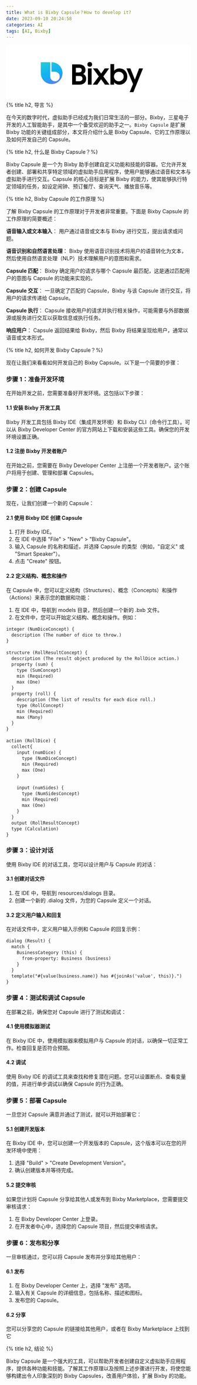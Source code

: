 ```yaml
---
title: What is Bixby Capsule？How to develop it?
date: 2023-09-10 20:24:58
categories: AI
tags: [AI, Bixby]
---
```


![Bixby Capsule](/assets/images/bixby/bixby.webp)
{% title h2, 导言 %}

在今天的数字时代，虚拟助手已经成为我们日常生活的一部分。Bixby，三星电子开发的人工智能助手，是其中一个备受欢迎的助手之一。`Bixby Capsule` 是扩展 Bixby 功能的关键组成部分，本文将介绍什么是 Bixby Capsule、它的工作原理以及如何开发自己的 Capsule。


{% title h2, 什么是 Bixby Capsule？%}

Bixby Capsule 是一个为 Bixby 助手创建自定义功能和技能的容器。它允许开发者创建、部署和共享特定领域的虚拟助手应用程序，使用户能够通过语音和文本与虚拟助手进行交互。Capsule 的核心目标是扩展 Bixby 的能力，使其能够执行特定领域的任务，如设定闹钟、预订餐厅、查询天气、播放音乐等。

{% title h2, Bixby Capsule 的工作原理 %}

了解 Bixby Capsule 的工作原理对于开发者非常重要。下面是 Bixby Capsule 的工作原理的简要概述：

**语音输入或文本输入**：
用户通过语音或文本与 Bixby 进行交互，提出请求或问题。

**语音识别和自然语言处理**：
Bixby 使用语音识别技术将用户的语音转化为文本，然后使用自然语言处理（NLP）技术理解用户的意图和需求。

**Capsule 匹配**：
Bixby 确定用户的请求与哪个 Capsule 最匹配，这是通过匹配用户的意图与 Capsule 的功能来实现的。

**Capsule 交互**：
一旦确定了匹配的 Capsule，Bixby 与该 Capsule 进行交互，将用户的请求传递给 Capsule。

**Capsule 执行**：
Capsule 接收用户的请求并执行相关操作，可能需要与外部数据源或服务进行交互以获取信息或执行任务。

**响应用户**：
Capsule 返回结果给 Bixby，然后 Bixby 将结果呈现给用户，通常以语音或文本形式。

{% title h2, 如何开发 Bixby Capsule？%}

现在让我们来看看如何开发自己的 Bixby Capsule。以下是一个简要的步骤：

### 步骤 1：准备开发环境

在开始开发之前，您需要准备好开发环境。这包括以下步骤：

#### 1.1 安装 Bixby 开发工具

Bixby 开发工具包括 Bixby IDE（集成开发环境）和 Bixby CLI（命令行工具）。可以从 Bixby Developer Center 的官方网站上下载和安装这些工具。确保您的开发环境设置正确。

#### 1.2 注册 Bixby 开发者账户

在开始之前，您需要在 Bixby Developer Center 上注册一个开发者账户。这个账户将用于创建、管理和部署 Capsules。

### 步骤 2：创建 Capsule

现在，让我们创建一个新的 Capsule：

#### 2.1 使用 Bixby IDE 创建 Capsule

1. 打开 Bixby IDE。
2. 在 IDE 中选择 "File" > "New" > "Bixby Capsule"。
3. 输入 Capsule 的名称和描述，并选择 Capsule 的类型（例如，"自定义" 或 "Smart Speaker"）。
4. 点击 "Create" 按钮。

#### 2.2 定义结构、概念和操作

在 Capsule 中，您可以定义结构（Structures）、概念（Concepts）和操作（Actions）来表示您的数据和功能：

1. 在 IDE 中，导航到 models 目录，然后创建一个新的 .bxb 文件。
2. 在文件中，您可以开始定义结构、概念和操作。例如：

```
integer (NumDiceConcept) {
  description (The number of dice to throw.)
}

structure (RollResultConcept) {
  description (The result object produced by the RollDice action.)
  property (sum) {
    type (SumConcept)
    min (Required)
    max (One)
  }
  property (roll) {
    description (The list of results for each dice roll.)
    type (RollConcept)
    min (Required)
    max (Many)
  }      
}

action (RollDice) {
  collect{
    input (numDice) {
      type (NumDiceConcept)
      min (Required)
      max (One)
    }

    input (numSides) {
      type (NumSidesConcept)
      min (Required)
      max (One)
    }
  } 
  output (RollResultConcept)
  type (Calculation)
}

```

### 步骤 3：设计对话

使用 Bixby IDE 的对话工具，您可以设计用户与 Capsule 的对话：

#### 3.1 创建对话文件

1. 在 IDE 中，导航到 resources/dialogs 目录。
2. 创建一个新的 .dialog 文件，为您的 Capsule 定义一个对话。

#### 3.2 定义用户输入和回复

在对话文件中，定义用户输入示例和 Capsule 的回复示例：

```
dialog (Result) {
  match {
    BusinessCategory (this) {
      from-property: Business (business)
    }
  }
  template("#{value(business.name)} has #{joinAs('value', this)}.")
}
```

### 步骤 4：测试和调试 Capsule

在部署之前，确保您对 Capsule 进行了测试和调试：

#### 4.1 使用模拟器测试

在 Bixby IDE 中，使用模拟器来模拟用户与 Capsule 的对话，以确保一切正常工作。检查回复是否符合预期。

#### 4.2 调试

使用 Bixby IDE 的调试工具来查找和修复潜在问题。您可以设置断点、查看变量的值，并进行单步调试以确保 Capsule 的行为正确。

### 步骤 5：部署 Capsule

一旦您对 Capsule 满意并通过了测试，就可以开始部署它：

#### 5.1 创建开发版本

在 Bixby IDE 中，您可以创建一个开发版本的 Capsule，这个版本可以在您的开发环境中使用：

1. 选择 "Build" > "Create Development Version"。
2. 确认创建版本并等待完成。

#### 5.2 提交审核

如果您计划将 Capsule 分享给其他人或发布到 Bixby Marketplace，您需要提交审核请求：

1. 在 Bixby Developer Center 上登录。
2. 在开发者中心中，选择您的 Capsule 项目，然后提交审核请求。

### 步骤 6：发布和分享
一旦审核通过，您可以将 Capsule 发布并分享给其他用户：

#### 6.1 发布

1. 在 Bixby Developer Center 上，选择 "发布" 选项。
2. 输入有关 Capsule 的详细信息，包括名称、描述和图标。
3. 发布您的 Capsule。

#### 6.2 分享

您可以分享您的 Capsule 的链接给其他用户，或者在 Bixby Marketplace 上找到它


{% title h2, 结论 %}

Bixby Capsule 是一个强大的工具，可以帮助开发者创建自定义虚拟助手应用程序，提供各种功能和技能。了解其工作原理以及按照上述步骤进行开发，将使您能够构建出令人印象深刻的 Bixby Capsules，改善用户体验，扩展 Bixby 的功能。

